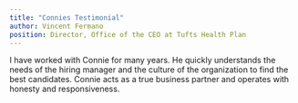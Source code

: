 ```yaml
---
title: "Connies Testimonial"
author: Vincent Fermano
position: Director, Office of the CEO at Tufts Health Plan
---
```

I have worked with Connie for many years. He quickly understands the needs of the hiring manager and the culture of the organization to find the best candidates. Connie acts as a true business partner and operates with honesty and responsiveness.